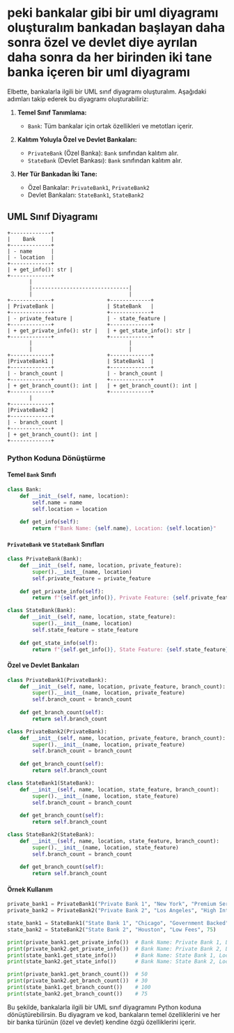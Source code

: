 # peki bankalar gibi bir uml diyagramı oluşturalım bankadan başlayan daha sonra özel ve devlet diye ayrılan daha sonra da her birinden iki tane banka içeren bir uml diyagramı

Elbette, bankalarla ilgili bir UML sınıf diyagramı oluşturalım. Aşağıdaki adımları takip ederek bu diyagramı oluşturabiliriz:

1. **Temel Sınıf Tanımlama:**
   - `Bank`: Tüm bankalar için ortak özellikleri ve metotları içerir.

2. **Kalıtım Yoluyla Özel ve Devlet Bankaları:**
   - `PrivateBank` (Özel Banka): `Bank` sınıfından kalıtım alır.
   - `StateBank` (Devlet Bankası): `Bank` sınıfından kalıtım alır.

3. **Her Tür Bankadan İki Tane:**
   - Özel Bankalar: `PrivateBank1`, `PrivateBank2`
   - Devlet Bankaları: `StateBank1`, `StateBank2`

## UML Sınıf Diyagramı

```pyhton
+-------------+
|    Bank     |
+-------------+
| - name      |
| - location  |
+-------------+
| + get_info(): str |
+-------------+
       |
       |-------------------------------|
       |                               |
+-------------+                 +-------------+
| PrivateBank |                 | StateBank   |
+-------------+                 +-------------+
| - private_feature |           | - state_feature |
+-------------+                 +-------------+
| + get_private_info(): str |   | + get_state_info(): str |
+-------------+                 +-------------+
       |                               |
       |                               |
+-------------+                 +-------------+
|PrivateBank1 |                 | StateBank1  |
+-------------+                 +-------------+
| - branch_count |              | - branch_count |
+-------------+                 +-------------+
| + get_branch_count(): int |   | + get_branch_count(): int |
+-------------+                 +-------------+
       |
+-------------+
|PrivateBank2 |
+-------------+
| - branch_count |
+-------------+
| + get_branch_count(): int |
+-------------+
```

### Python Koduna Dönüştürme

#### Temel `Bank` Sınıfı

```python
class Bank:
    def __init__(self, name, location):
        self.name = name
        self.location = location
    
    def get_info(self):
        return f"Bank Name: {self.name}, Location: {self.location}"
```

#### `PrivateBank` ve `StateBank` Sınıfları

```python
class PrivateBank(Bank):
    def __init__(self, name, location, private_feature):
        super().__init__(name, location)
        self.private_feature = private_feature
    
    def get_private_info(self):
        return f"{self.get_info()}, Private Feature: {self.private_feature}"

class StateBank(Bank):
    def __init__(self, name, location, state_feature):
        super().__init__(name, location)
        self.state_feature = state_feature
    
    def get_state_info(self):
        return f"{self.get_info()}, State Feature: {self.state_feature}"
```

#### Özel ve Devlet Bankaları

```python
class PrivateBank1(PrivateBank):
    def __init__(self, name, location, private_feature, branch_count):
        super().__init__(name, location, private_feature)
        self.branch_count = branch_count
    
    def get_branch_count(self):
        return self.branch_count

class PrivateBank2(PrivateBank):
    def __init__(self, name, location, private_feature, branch_count):
        super().__init__(name, location, private_feature)
        self.branch_count = branch_count
    
    def get_branch_count(self):
        return self.branch_count

class StateBank1(StateBank):
    def __init__(self, name, location, state_feature, branch_count):
        super().__init__(name, location, state_feature)
        self.branch_count = branch_count
    
    def get_branch_count(self):
        return self.branch_count

class StateBank2(StateBank):
    def __init__(self, name, location, state_feature, branch_count):
        super().__init__(name, location, state_feature)
        self.branch_count = branch_count
    
    def get_branch_count(self):
        return self.branch_count
```

#### Örnek Kullanım

```python
private_bank1 = PrivateBank1("Private Bank 1", "New York", "Premium Services", 50)
private_bank2 = PrivateBank2("Private Bank 2", "Los Angeles", "High Interest Rates", 30)

state_bank1 = StateBank1("State Bank 1", "Chicago", "Government Backed", 100)
state_bank2 = StateBank2("State Bank 2", "Houston", "Low Fees", 75)

print(private_bank1.get_private_info())  # Bank Name: Private Bank 1, Location: New York, Private Feature: Premium Services
print(private_bank2.get_private_info())  # Bank Name: Private Bank 2, Location: Los Angeles, Private Feature: High Interest Rates
print(state_bank1.get_state_info())      # Bank Name: State Bank 1, Location: Chicago, State Feature: Government Backed
print(state_bank2.get_state_info())      # Bank Name: State Bank 2, Location: Houston, State Feature: Low Fees

print(private_bank1.get_branch_count())  # 50
print(private_bank2.get_branch_count())  # 30
print(state_bank1.get_branch_count())    # 100
print(state_bank2.get_branch_count())    # 75
```

Bu şekilde, bankalarla ilgili bir UML sınıf diyagramını Python koduna dönüştürebilirsin. Bu diyagram ve kod, bankaların temel özelliklerini ve her bir banka türünün (özel ve devlet) kendine özgü özelliklerini içerir.
